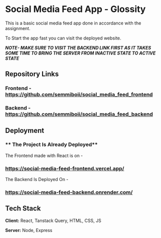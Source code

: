 
# Social Media Feed App - Glossity

This is a basic social media feed app done in accordance with the assignment.

To Start the app fast you can visit the deployed website.

***NOTE- MAKE SURE TO VISIT THE BACKEND LINK FIRST AS IT TAKES SOME TIME TO BRING THE SERVER FROM INACTIVE STATE TO ACTIVE STATE***

## Repository Links

### Frontend - https://github.com/semmiboii/social_media_feed_frontend

### Backend - https://github.com/semmiboii/social_media_feed_backend


## Deployment

 ### ** The Project Is Already Deployed** 

The Frontend made with React is on -

### https://social-media-feed-frontend.vercel.app/

The Backend Is Deployed On -

### https://social-media-feed-backend.onrender.com/


## Tech Stack

**Client:** React, Tanstack Query, HTML, CSS, JS

**Server:** Node, Express


